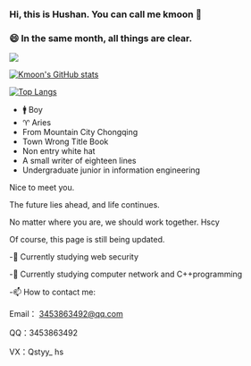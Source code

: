 ### Hi, this is Hushan. You can call me kmoon 👋

### 😄  In the same month, all things are clear.


[![](https://img.shields.io/badge/blog-kmoon-brightgreen?style=for-the-badge&logo=hexo)](https://kmoon.fun) 


[![Kmoon's GitHub stats](https://github-readme-stats.vercel.app/api?username=kmoonn&count_private=true&show_icons=true)](https://github.com/kmoonn)

[![Top Langs](https://github-readme-stats.vercel.app/api/top-langs/?username=kmoonn&layout=compact)](https://github.com/kmoonn)





-  🚹 Boy
-  ♈ Aries
- From Mountain City Chongqing
- Town Wrong Title Book
- Non entry white hat
- A small writer of eighteen lines
- Undergraduate junior in information engineering


Nice to meet you.

The future lies ahead, and life continues.

No matter where you are, we should work together. Hscy

Of course, this page is still being updated.



-🔭  Currently studying web security

-🌱  Currently studying computer network and C++programming

-📫  How to contact me:

Email： 3453863492@qq.com

QQ：3453863492

VX：Qstyy_ hs

